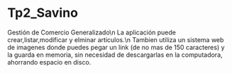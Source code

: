 # Tp2_Savino
Gestión de Comercio Generalizado\n
La aplicación puede crear,listar,modificar y elminar articulos.\n
Tambien utiliza un sistema web de imagenes donde puedes pegar un link (de no mas de 150 caracteres) y la guarda en memoria,
sin necesidad de descargarlas en la computadora, ahorrando espacio en disco.
